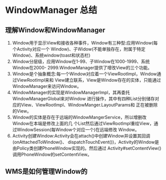 # WindowManager 总结

## 理解Window和WindowManager

1. Window用于显示View和接收各种事件，Window有三种型:应用Window(每个Activity对应一个 Window)、子Widow(不能单独存在，附属于特定Window)、系统window(toast和状态栏)
2. Window分层级，应用Window在1-99、子Window在1000-1999、系统Window在2000- 2999.WindowManager提供了增改View的三个功能。
3. Window是个抽象概念:每一个Window对应着一个ViewRootImpl，Window通过ViewRootImpl来和 View建立联系，View是Window存在的实体，只能通过WindowManager来访问Window。
4. WindowManager的实现是WindowManagerImpl，其再委托WindowManagerGlobal来对Window 进行操作，其中有四种List分别储存对应的View、ViewRootImpl、WindowManger.LayoutParams和 正在被删除的View。
5. Window的实体是存在于远端的WindowMangerService，所以增删改Window在本端是修改上面的几 个List然后通过ViewRootImpl重绘View，通过WindowSession(每Window个对应一个)在远端修改 Window。
6. Activity创建Window:Activity会在attach()中创建Window并设置其回调(onAttachedToWindow()、 dispatchTouchEvent())，Activity的Window是由Policy类创建PhoneWindow实现的。然后通过 Activity#setContentView()调用PhoneWindow的setContentView。

## WMS是如何管理Window的